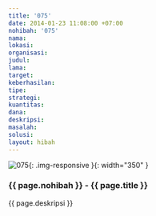 ```yaml
---
title: '075'
date: 2014-01-23 11:08:00 +07:00
nohibah: '075'
nama:
lokasi:
organisasi:
judul:
lama:
target:
keberhasilan:
tipe:
strategi:
kuantitas:
dana:
deskripsi:
masalah:
solusi:
layout: hibah
---
```


![075](/static/img/hibahcms/075.png){: .img-responsive }{: width="350" }

### {{ page.nohibah }} - {{ page.title }}

{{ page.deskripsi }}
